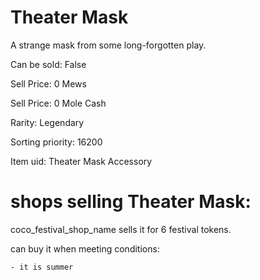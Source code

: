 # Theater Mask

A strange mask from some long-forgotten play.

Can be sold: False

Sell Price: 0 Mews

Sell Price: 0 Mole Cash

Rarity: Legendary

Sorting priority: 16200

Item uid: Theater Mask Accessory

# shops selling Theater Mask:

coco_festival_shop_name sells it for 6 festival tokens.

  can buy it when meeting conditions: 

    - it is summer